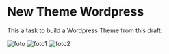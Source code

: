 # New Theme Wordpress

This a task to build a Wordpress Theme from this draft.

![foto](https://user-images.githubusercontent.com/19565634/144834717-fd892546-0ab2-4790-8429-ff3814822c16.png)
![foto1](https://user-images.githubusercontent.com/19565634/144835064-17d00c7e-4fee-4501-b6b4-c4bfc0db356d.png)
![foto2](https://user-images.githubusercontent.com/19565634/144835406-14dd7355-8a7f-41a2-99b0-b9c0003eb6a0.png)

